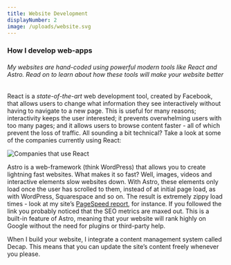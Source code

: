 ```yaml
---
title: Website Development
displayNumber: 2
image: /uploads/website.svg
---
```

### How I develop web-apps

###### My websites are hand-coded using powerful modern tools like React and Astro. Read on to learn about how these tools will make your website better

React is a *state-of-the-art* web development tool, created by Facebook, that allows users to change what information they see interactively without having to navigate to a new page. This is useful for many reasons; interactivity keeps the user interested; it prevents overwhelming users with too many pages; and it allows users to browse content faster - all of which prevent the loss of traffic. All sounding a bit technical? Take a look at some of the companies currently using React:

![Companies that use React](/uploads/companies-using-react.png "Companies that use React")

Astro is a web-framework (think WordPress) that allows you to create lightning fast websites. What makes it so fast? Well, images, videos and interactive elements slow websites down. With Astro, these elements only load once the user has scrolled to them, instead of at initial page load, as with WordPress, Squarespace and so on. The result is extremely zippy load times - look at my site’s [PageSpeed report](https://pagespeed.web.dev/analysis/https-alexchristodoulou-studio/kiqb0hzpl2?form_factor=desktop), for instance. If you followed the link you probably noticed that the SEO metrics are maxed out. This is a built-in feature of Astro, meaning that your website will rank highly on Google without the need for plugins or third-party help.

When I build your website, I integrate a content management system called Decap. This means that you can update the site’s content freely whenever you please.